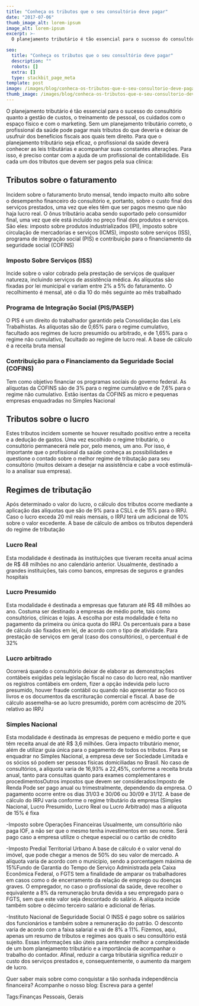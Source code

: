 ```yaml
---
title: "Conheça os tributos que o seu consultório deve pagar"
date: "2017-07-06"
thumb_image_alt: lorem-ipsum
image_alt: lorem-ipsum
excerpt: >-
  O planejamento tributário é tão essencial para o sucesso do consultório quanto a gestão de custos, o treinamento de pessoal, os cuidados com o espaço físico e com o marketing. Sem um planejamento tributário correto, o profissional da saúde pode pagar mais tributos do que deveria e deixar de usufruir dos benefícios fiscais aos quais tem direito. Para que o planejamento tributário seja eficaz, o profissional da saúde deverá conhecer as leis tributárias e acompanhar suas constantes alterações. Para isso, é preciso contar com a ajuda de um profissional de contabilidade. Eis cada um dos tributos que devem ser pagos pela sua clínica:

seo:
  title: "Conheça os tributos que o seu consultório deve pagar"
  description: ""
  robots: []
  extra: []
  type: stackbit_page_meta
template: post
image: /images/blog/conheca-os-tributos-que-o-seu-consultorio-deve-pagar.jpg
thumb_image: /images/blog/conheca-os-tributos-que-o-seu-consultorio-deve-pagar.jpg
---
```


O planejamento tributário é tão essencial para o sucesso do consultório quanto a gestão de custos, o treinamento de pessoal, os cuidados com o espaço físico e com o marketing. Sem um planejamento tributário correto, o profissional da saúde pode pagar mais tributos do que deveria e deixar de usufruir dos benefícios fiscais aos quais tem direito. Para que o planejamento tributário seja eficaz, o profissional da saúde deverá conhecer as leis tributárias e acompanhar suas constantes alterações. Para isso, é preciso contar com a ajuda de um profissional de contabilidade. Eis cada um dos tributos que devem ser pagos pela sua clínica:

## Tributos sobre o faturamento

Incidem sobre o faturamento bruto mensal, tendo impacto muito alto sobre o desempenho financeiro do consultório e, portanto, sobre o custo final dos serviços prestados, uma vez que eles têm que ser pagos mesmo que não haja lucro real. O ônus tributário acaba sendo suportado pelo consumidor final, uma vez que ele está incluído no preço final dos produtos e serviços. São eles: imposto sobre produtos industrializados (IPI), imposto sobre circulação de mercadorias e serviços (ICMS), imposto sobre serviços (ISS), programa de integração social (PIS) e contribuição para o financiamento da seguridade social (COFINS)

### Imposto Sobre Serviços (ISS)

Incide sobre o valor cobrado pela prestação de serviços de qualquer natureza, incluindo serviços de assistência médica. As alíquotas são fixadas por lei municipal e variam entre 2% a 5% do faturamento. O recolhimento é mensal, até o dia 10 do mês seguinte ao mês trabalhado

### Programa de Integração Social (PIS/PASEP)

O PIS é um direito do trabalhador garantido pela Consolidação das Leis Trabalhistas. As alíquotas são de 0,65% para o regime cumulativo, facultado aos regimes de lucro presumido ou arbitrado, e de 1,65% para o regime não cumulativo, facultado ao regime de lucro real. A base de cálculo é a receita bruta mensal

### Contribuição para o Financiamento da Seguridade Social (COFINS)

Tem como objetivo financiar os programas sociais do governo federal. As alíquotas da COFINS são de 3% para o regime cumulativo e de 7,6% para o regime não cumulativo. Estão isentas da COFINS as micro e pequenas empresas enquadradas no Simples Nacional

## Tributos sobre o lucro

Estes tributos incidem somente se houver resultado positivo entre a receita e a dedução de gastos. Uma vez escolhido o regime tributário, o consultório permanecerá nele por, pelo menos, um ano. Por isso, é importante que o profissional da saúde conheça as possibilidades e questione o contado sobre o melhor regime de tributação para seu consultório (muitos deixam a desejar na assistência e cabe a você estimulá-lo a analisar sua empresa).

## Regimes de tributação

Após determinado o valor do lucro, o cálculo dos tributos ocorre mediante a aplicação das alíquotas que são de 9% para a CSLL e de 15% para o IRPJ. Caso o lucro exceda 20 mil reais mensais, o IRPJ terá um adicional de 10% sobre o valor excedente. A base de cálculo de ambos os tributos dependerá do regime de tributação

### Lucro Real

Esta modalidade é destinada às instituições que tiveram receita anual acima de R$ 48 milhões no ano calendário anterior. Usualmente, destinado a grandes instituições, tais como bancos, empresas de seguros e grandes hospitais

### Lucro Presumido

Esta modalidade é destinada a empresas que faturam até R$ 48 milhões ao ano. Costuma ser destinado a empresas de médio porte, tais como consultórios, clínicas e lojas. A escolha por esta modalidade é feita no pagamento da primeira ou única quota do IRPJ. Os percentuais para a base de cálculo são fixados em lei, de acordo com o tipo de atividade. Para prestação de serviços em geral (caso dos consultórios), o percentual é de 32%

### Lucro arbitrado

Ocorrerá quando o consultório deixar de elaborar as demonstrações contábeis exigidas pela legislação fiscal no caso do lucro real, não mantiver os registros contábeis em ordem, fizer a opção indevida pelo lucro presumido, houver fraude contábil ou quando não apresentar ao fisco os livros e os documentos da escrituração comercial e fiscal. A base de cálculo assemelha-se ao lucro presumido, porém com acréscimo de 20% relativo ao IRPJ

### Simples Nacional

Esta modalidade é destinada às empresas de pequeno e médio porte e que têm receita anual de até R$ 3,6 milhões. Gera impacto tributário menor, além de utilizar guia única para o pagamento de todos os tributos. Para se enquadrar no Simples Nacional, a empresa deve ser Sociedade Limitada e os sócios só podem ser pessoas físicas domiciliadas no Brasil. No caso de consultórios, a alíquota varia de 16,93% a 22,45%, conforme a receita bruta anual, tanto para consultas quanto para exames complementares e procedimentosOutros impostos que devem ser considerados:Imposto de Renda
Pode ser pago anual ou trimestralmente, dependendo da empresa. O pagamento ocorre entre os dias 31/03 e 30/06 ou 30/09 e 31/12. A base de cálculo do IRPJ varia conforme o regime tributário da empresa (Simples Nacional, Lucro Presumido, Lucro Real ou Lucro Arbitrado) mas a alíquota de 15% é fixa

-Imposto sobre Operações Financeiras
Usualmente, um consultório não paga IOF, a não ser que o mesmo tenha investimentos em seu nome. Será pago caso a empresa utilize o cheque especial ou o cartão de crédito

-Imposto Predial Territorial Urbano
A base de cálculo é o valor venal do imóvel, que pode chegar a menos de 50% do seu valor de mercado. A alíquota varia de acordo com o município, sendo a porcentagem máxima de 15%Fundo de Garantia do Tempo de Serviço
Administrada pela Caixa Econômica Federal, o FGTS tem a finalidade de amparar os trabalhadores em casos como o de encerramento da relação de emprego ou doenças graves. O empregador, no caso o profissional da saúde, deve recolher o equivalente a 8% da remuneração bruta devida a seu empregado para o FGTS, sem que este valor seja descontado do salário. A alíquota incide também sobre o décimo terceiro salário e adicional de férias.

-Instituto Nacional de Seguridade Social
O INSS é pago sobre os salários dos funcionários e também sobre a remuneração do patrão. O desconto varia de acordo com a faixa salarial e vai de 8% a 11%.
Fizemos, aqui, apenas um resumo de tributos e regimes aos quais o seu consultório está sujeito. Essas informações são úteis para entender melhor a complexidade de um bom planejamento tributário e a importância de acompanhar o trabalho do contador. Afinal, reduzir a carga tributária significa reduzir o custo dos serviços prestados e, consequentemente, o aumento da margem de lucro.

Quer saber mais sobre como conquistar a tão sonhada independência financeira? Acompanhe o nosso blog: Escreva para a gente!

Tags:Finanças Pessoais, Gerais
